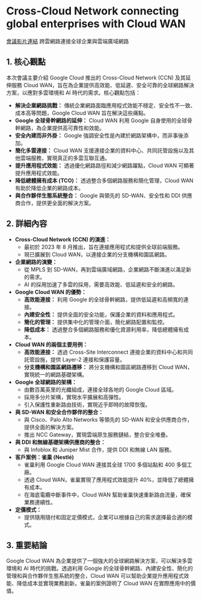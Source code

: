 # Cross-Cloud Network connecting global enterprises with Cloud WAN
[會議影片連結](https://www.youtube.com/watch?v=IDnXxxTw7cM)
跨雲網路連接全球企業與雲端廣域網路

## 1. 核心觀點

本次會議主要介紹 Google Cloud 推出的 Cross-Cloud Network (CCN) 及其延伸服務 Cloud WAN，旨在為企業提供高效能、低延遲、安全可靠的全球網路解決方案，以應對多雲環境和 AI 時代的需求。核心觀點包括：

*   **解決企業網路挑戰：** 傳統企業網路面臨應用程式效能不穩定、安全性不一致、成本高等問題，Google Cloud WAN 旨在解決這些痛點。
*   **Google 全球骨幹網路的延伸：** Cloud WAN 利用 Google 自身使用的全球骨幹網路，為企業提供高可靠性和效能。
*   **安全內建而非外掛：** Google 強調安全性是內建於網路架構中，而非事後添加。
*   **簡化多雲連接：** Cloud WAN 支援連接企業的資料中心、共同託管設施以及其他雲端服務，實現真正的多雲互聯互通。
*   **提升應用程式效能：** 透過優化網路路徑和減少網路躍點，Cloud WAN 可顯著提升應用程式效能。
*   **降低總體擁有成本 (TCO)：** 透過整合多個網路服務和簡化管理，Cloud WAN 有助於降低企業的網路成本。
*   **與合作夥伴生態系統整合：** Google 與領先的 SD-WAN、安全性和 DDI 供應商合作，提供更全面的解決方案。

## 2. 詳細內容

*   **Cross-Cloud Network (CCN) 的演進：**
    *   最初於 2023 年 8 月推出，旨在連接應用程式和提供全球前端服務。
    *   現已擴展到 Cloud WAN，以連接企業的分支機構和園區網路。
*   **企業網路的演變：**
    *   從 MPLS 到 SD-WAN，再到雲端廣域網路，企業網路不斷演進以滿足新的需求。
    *   AI 的採用加速了多雲的採用，需要高效能、低延遲和安全的網路。
*   **Google Cloud WAN 的優勢：**
    *   **高效能連接：** 利用 Google 的全球骨幹網路，提供低延遲和高頻寬的連接。
    *   **內建安全性：** 提供全面的安全功能，保護企業的資料和應用程式。
    *   **簡化的管理：** 提供集中化的管理介面，簡化網路配置和監控。
    *   **降低成本：** 透過整合多個網路服務和優化資源利用率，降低總體擁有成本。
*   **Cloud WAN 的兩個主要用例：**
    *   **高效能連接：** 透過 Cross-Site Interconnect 連接企業的資料中心和共同託管設施，提供 Layer-2 連接和保護容量。
    *   **分支機構和園區網路遷移：** 將分支機構和園區網路遷移到 Cloud WAN，實現統一的網路基礎架構。
*   **Google 全球網路的架構：**
    *   由數百萬英里的光纖組成，連接全球各地的 Google Cloud 區域。
    *   採用多分片架構，實現水平擴展和高彈性。
    *   引入保護性重新路由技術，實現近乎即時的故障恢復。
*   **與 SD-WAN 和安全合作夥伴的整合：**
    *   與 Cisco、Palo Alto Networks 等領先的 SD-WAN 和安全供應商合作，提供全面的解決方案。
    *   推出 NCC Gateway，實現雲端原生服務鏈結，整合安全堆疊。
*   **與 DDI 和無線基礎架構供應商的整合：**
    *   與 Infoblox 和 Juniper Mist 合作，提供 DDI 和無線 LAN 服務。
*   **客戶案例：雀巢 (Nestlé)**
    *   雀巢利用 Google Cloud WAN 連接其全球 1700 多個站點和 400 多個工廠。
    *   透過 Cloud WAN，雀巢實現了應用程式效能提升 40%，並降低了總體擁有成本。
    *   在海底電纜中斷事件中，Cloud WAN 幫助雀巢快速重新路由流量，確保業務連續性。
*   **定價模式：**
    *   提供隨用隨付和固定定價模式，企業可以根據自己的需求選擇最合適的模式。

## 3. 重要結論

Google Cloud WAN 為企業提供了一個強大的全球網路解決方案，可以解決多雲環境和 AI 時代的挑戰。透過利用 Google 的全球骨幹網路、內建安全性、簡化的管理和與合作夥伴生態系統的整合，Cloud WAN 可以幫助企業提升應用程式效能、降低成本並實現業務創新。雀巢的案例證明了 Cloud WAN 在實際應用中的價值。
